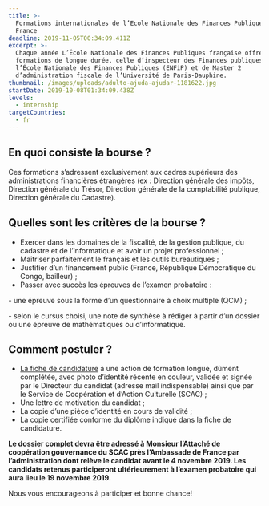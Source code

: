 ```yaml
---
title: >-
  Formations internationales de l’Ecole Nationale des Finances Publiques en
  France
deadline: 2019-11-05T00:34:09.411Z
excerpt: >-
  Chaque année L’École Nationale des Finances Publiques française offre des
  formations de longue durée, celle d’inspecteur des Finances publiques de
  l’École Nationale des Finances Publiques (ENFiP) et de Master 2
  d’administration fiscale de l’Université de Paris-Dauphine.
thumbnail: /images/uploads/adulto-ajuda-ajudar-1181622.jpg
startDate: 2019-10-08T01:34:09.438Z
levels:
  - internship
targetCountries:
  - fr
---
```

## En quoi consiste la bourse ?

Ces formations s’adressent exclusivement aux cadres supérieurs des administrations financières étrangères (ex : Direction générale des impôts, Direction générale du Trésor, Direction générale de la comptabilité publique, Direction générale du Cadastre).

## Quelles sont les critères de la bourse ?

* Exercer dans les domaines de la fiscalité, de la gestion publique, du cadastre et de l’informatique et avoir un projet professionnel ;
* Maîtriser parfaitement le français et les outils bureautiques ;
* Justifier d’un financement public (France, République Démocratique du Congo, bailleur) ;
* Passer avec succès les épreuves de l’examen probatoire :

\- une épreuve sous la forme d’un questionnaire à choix multiple (QCM) ;

\- selon le cursus choisi, une note de synthèse à rédiger à partir d’un dossier ou une épreuve de mathématiques ou d’informatique.

## Comment postuler ?

* [La fiche de candidature](https://cd.ambafrance.org/IMG/pdf/brochure_dgfip__2020-2021.pdf?1752/23eca8a803628dcc5b76caa15c7b171bdc852364) à une action de formation longue, dûment complétée, avec photo d’identité récente en couleur, validée et signée par le Directeur du candidat (adresse mail indispensable) ainsi que par le Service de Coopération et d’Action Culturelle (SCAC) ;
* Une lettre de motivation du candidat ;
* La copie d’une pièce d’identité en cours de validité ;
* La copie certifiée conforme du diplôme indiqué dans la fiche de candidature.

**Le dossier complet devra être adressé à Monsieur l’Attaché de coopération gouvernance du SCAC près l’Ambassade de France par l’administration dont relève le candidat avant le 4 novembre 2019. Les candidats retenus participeront ultérieurement à l’examen probatoire qui aura lieu le 19 novembre 2019.**

Nous vous encourageons à participer et bonne chance!
